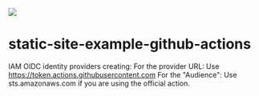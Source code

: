<img src="https://github.com/Wultur/static-site-example-github-actions/actions/main.yml/badge.svg"><br>

# static-site-example-github-actions

IAM OIDC identity providers creating:
For the provider URL: Use https://token.actions.githubusercontent.com
For the "Audience": Use sts.amazonaws.com if you are using the official action.
